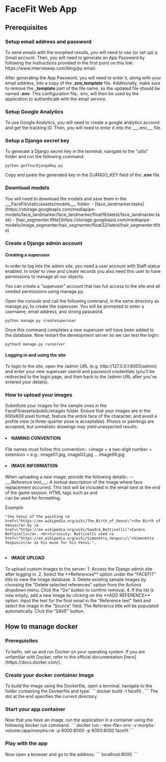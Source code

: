 <h1>FaceFit Web App</h1>

<h2>Prerequisites</h2>

<h3>Setup email address and password</h3>
To send emails with the morphed results, you will need to use (or set up) a Gmail account. Then, you will need to generate an App Password by following the instructions provided in the first point on this link: https://www.interviewqs.com/blog/py-email.

After generating the App Password, you will need to enter it, along with your email address, into a copy of the ___.env_template___ file. Additionally, make sure to remove the **_template** part of the file name, so the updated file should be named ___.env___. This configuration file, .env, will then be used by the application to authenticate with the email service.

<h3>Setup Google Analytics</h3>
To use Google Analytics, you will need to create a google analytics account and get the tracking ID. 
Then, you will need to enter it into the ___.env___ file.

<h3>Setup a Django secret key</h3> 
To generate a Django secret key in the terminal, navigate to the "utils" folder and run the following command:

```
python getYourDjangoKey.py 
```

Copy and paste the generated key in the DJANGO_KEY field of the ___.env___ file.

<h3>Download models</h3>
You will need to download the models and save them in the ___FaceFit/static/assets/models___ folder:
- [face_landmarker.tasks](https://storage.googleapis.com/mediapipe-models/face_landmarker/face_landmarker/float16/latest/face_landmarker.task)
- [hair_segmenter.tflite](https://storage.googleapis.com/mediapipe-models/image_segmenter/hair_segmenter/float32/latest/hair_segmenter.tflite)

<h3>Create a Django admin account</h3>
<h4>Creating a superuser</h4>
In order to log into the admin site, you need a user account with Staff status enabled. In order to view and create records you also need this user to have permissions to manage all our objects. 

You can create a "superuser" account that has full access to the site and all needed permissions using manage.py.

Open the console and call the following command, in the same directory as manage.py, to create the superuser. 
You will be prompted to enter a username, email address, and strong password.
```
python manage.py createsuperuser
```
Once this command completes a new superuser will have been added to the database. Now restart the development server so we can test the login:
```
python3 manage.py runserver
```

<h4>Logging in and using the site</h4>
To login to the site, open the /admin URL (e.g. http://127.0.0.1:8000/admin) and enter your new superuser userid and password credentials (you'll be redirected to the login page, and then back to the /admin URL after you've entered your details).

<h3>How to upload your images</h3>
Substitute your images for the sample ones in the FaceFit/assets/public/images folder. Ensure that your images are in the 600x600 pixel format, feature the entire face of the character, and avoid a profile view (a three-quarter pose is acceptable). Photos or paintings are accepted, but unrealistic drawings may yield unexpected results.
<h4><li>NAMING CONVENTION</li></h4>
File names must follow this convention::  
>image + a two-digit number + extension  
> 
e.g.: image01.jpg, image03.jpg ... image99.jpg  
<h4><li>IMAGE INFORMATION</li></h4>
When uploading a new image, provide the following details::  
-- ___Reference text___: A textual description of the image where face replacement occurred. This text will be included in the email sent at the end of the game session. HTML tags such as <a href></a> and <br> can be used for formatting.

Example:  
```
"the Venus of the painting <a href=\"https://en.wikipedia.org/wiki/The_Birth_of_Venus\">the Birth of Venus</a> by <a href=\"https://en.wikipedia.org/wiki/Sandro_Botticelli\">Sandro Botticelli</a>. <br>Curiosity: Botticelli used <a href=\"https://en.wikipedia.org/wiki/Simonetta_Vespucci\">Simonetta Vespucci</a> as his muse for his Venus.",
        
```
<h4><li>IMAGE UPLOAD</li></h4>
To upload custom images to the server:
1. Access the Django admin site after logging in. 
2. Select the **References** option under the "FACEFIT" title to view the image database.
3. Delete existing sample images by choosing the "Delete selected references" option from the Actions dropdown menu. Click the "Go" button to confirm removal. 
4. If the list is now empty, add a new image by clicking on the **ADD REFERENCE** option. Input the text for the final email in the "Reference text" field and select the image in the "Source" field. The Reference title will be populated automatically. Click the "SAVE" button.

<h2>How to manage docker</h2>

<h3>Prerequisites</h3>
To befin, set up and run Docker on your operating system. If you are unfamiliar with Docker, refer to the official documentation [here](https://docs.docker.com/).
<h3>Create your docker container image </h3>
To build the image using the Dockerfile, open a terminal, navigate to the folder containing the Dockerfile and type:  
```
docker build -t facefit .
```  
The dot at the end specifies the current directory.  
<h3>Start your app container</h3>
Now that you have an image, run the application in a container using the following docker run command.  
```
docker run --env-file=.env -v morphs-volume:/app/morphs:rw -p 8000:8000 -p 8050:8050 facefit
``` 
<h3>Play with the app</h3>
Now open a browser and go to the address:  
```
localhost:8000
```